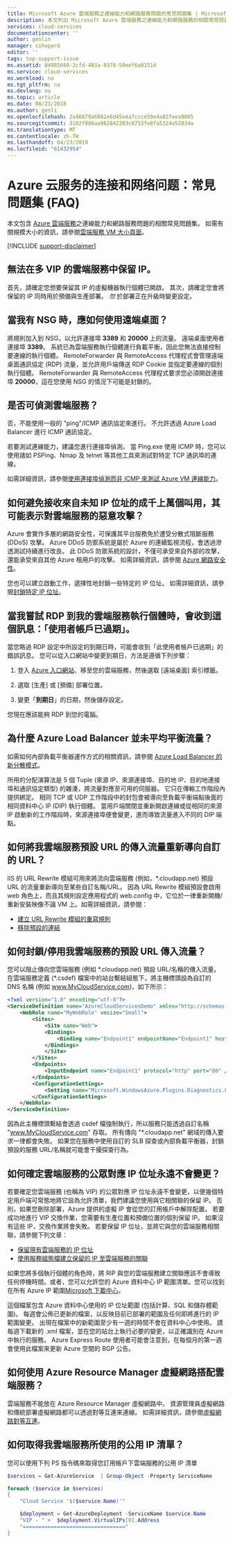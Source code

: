```yaml
---
title: Microsoft Azure 雲端服務之連線能力和網路服務問題的常見問題集 | Microsoft Docs
description: 本文列出 Microsoft Azure 雲端服務之連線能力和網路服務的相關常見問題集。
services: cloud-services
documentationcenter: ''
author: genlin
manager: cshepard
editor: ''
tags: top-support-issue
ms.assetid: 84985660-2cfd-483a-8378-50eef6a0151d
ms.service: cloud-services
ms.workload: na
ms.tgt_pltfrm: na
ms.devlang: na
ms.topic: article
ms.date: 08/23/2018
ms.author: genli
ms.openlocfilehash: 2a46879a6882e6d45e4a7ccce59e4a02feea9005
ms.sourcegitcommit: 3102f886aa962842303c8753fe8fa5324a52834a
ms.translationtype: MT
ms.contentlocale: zh-TW
ms.lasthandoff: 04/23/2019
ms.locfileid: "61432954"
---
```

# <a name="connectivity-and-networking-issues-for-azure-cloud-services-frequently-asked-questions-faqs"></a>Azure 云服务的连接和网络问题：常見問題集 (FAQ)

本文包含 [Azure 雲端服務](https://azure.microsoft.com/services/cloud-services)之連線能力和網路服務問題的相關常見問題集。 如需有關規模大小的資訊，請參閱[雲端服務 VM 大小頁面](cloud-services-sizes-specs.md)。

[!INCLUDE [support-disclaimer](../../includes/support-disclaimer.md)]

## <a name="i-cant-reserve-an-ip-in-a-multi-vip-cloud-service"></a>無法在多 VIP 的雲端服務中保留 IP。
首先，請確定您想要保留其 IP 的虛擬機器執行個體已開啟。 其次，請確定您會將保留的 IP 同時用於預備與生產部署。 *勿* 於部署正在升級時變更設定。

## <a name="how-do-i-use-remote-desktop-when-i-have-an-nsg"></a>當我有 NSG 時，應如何使用遠端桌面？
將規則加入到 NSG，以允許連接埠 **3389** 和 **20000** 上的流量。 遠端桌面使用者連接埠 **3389**。 系統已為雲端服務執行個體進行負載平衡，因此您無法直接控制要連線的執行個體。 RemoteForwarder 與 RemoteAccess 代理程式會管理遠端桌面通訊協定 (RDP) 流量，並允許用戶端傳送 RDP Cookie 並指定要連線的個別執行個體。 RemoteForwarder 與 RemoteAccess 代理程式要求您必須開啟連接埠 **20000**，這在您使用 NSG 的情況下可能是封鎖的。

## <a name="can-i-ping-a-cloud-service"></a>是否可偵測雲端服務？

否，不能使用一般的 "ping"/ICMP 通訊協定來進行。 不允許透過 Azure Load Balancer 進行 ICMP 通訊協定。

若要測試連線能力，建議您進行連接埠偵測。 當 Ping.exe 使用 ICMP 時，您可以使用諸如 PSPing、Nmap 及 telnet 等其他工具來測試對特定 TCP 通訊埠的連線。

如需詳細資訊，請參閱[使用連接埠偵測而非 ICMP 來測試 Azure VM 連線能力](https://blogs.msdn.microsoft.com/mast/2014/06/22/use-port-pings-instead-of-icmp-to-test-azure-vm-connectivity/)。

## <a name="how-do-i-prevent-receiving-thousands-of-hits-from-unknown-ip-addresses-that-might-indicate-a-malicious-attack-to-the-cloud-service"></a>如何避免接收來自未知 IP 位址的成千上萬個叫用，其可能表示對雲端服務的惡意攻擊？
Azure 會實作多層的網路安全性，可保護其平台服務免於遭受分散式阻斷服務 (DDoS) 攻擊。 Azure DDoS 防禦系統是屬於 Azure 的連續監視流程，會透過滲透測試持續進行改良。 此 DDoS 防禦系統的設計，不僅可承受來自外部的攻擊，還能承受來自其他 Azure 租用戶的攻擊。 如需詳細資訊，請參閱 [Azure 網路安全性](https://download.microsoft.com/download/C/A/3/CA3FC5C0-ECE0-4F87-BF4B-D74064A00846/AzureNetworkSecurity_v3_Feb2015.pdf)。

您也可以建立啟動工作，選擇性地封鎖一些特定的 IP 位址。 如需詳細資訊，請參閱[封鎖特定 IP 位址](cloud-services-startup-tasks-common.md#block-a-specific-ip-address)。

## <a name="when-i-try-to-rdp-to-my-cloud-service-instance-i-get-the-message-the-user-account-has-expired"></a>當我嘗試 RDP 到我的雲端服務執行個體時，會收到這個訊息：「使用者帳戶已過期」。
當您略過 RDP 設定中所設定的到期日時，可能會收到「此使用者帳戶已過期」的錯誤訊息。 您可以從入口網站中變更到期日，方法是遵循下列步驟：

1. 登入 [Azure 入口網站](https://portal.azure.com)、移至您的雲端服務，然後選取 [遠端桌面] 索引標籤。

2. 選取 [生產] 或 [預備] 部署位置。

3. 變更「**到期日**」的日期，然後儲存設定。

您現在應該能夠 RDP 到您的電腦。

## <a name="why-is-azure-load-balancer-not-balancing-traffic-equally"></a>為什麼 Azure Load Balancer 並未平均平衡流量？
如需如何內部負載平衡器運作方式的相關資訊，請參閱 [Azure Load Balancer 的新分散模式](https://azure.microsoft.com/blog/azure-load-balancer-new-distribution-mode/)。

所用的分配演算法是 5 個 Tuple (來源 IP、來源連接埠、目的地 IP、目的地連接埠和通訊協定類型) 的雜湊，將流量對應至可用的伺服器。 它只在傳輸工作階段內提供綁定。 相同 TCP 或 UDP 工作階段中的封包會被導向至負載平衡端點後面的相同資料中心 IP (DIP) 執行個體。 當用戶端關閉並重新開啟連線或從相同的來源 IP 啟動新的工作階段時，來源連接埠便會變更，進而導致流量進入不同的 DIP 端點。

## <a name="how-can-i-redirect-incoming-traffic-to-the-default-url-of-my-cloud-service-to-a-custom-url"></a>如何將我雲端服務預設 URL 的傳入流量重新導向自訂的 URL？

IIS 的 URL Rewrite 模組可用來將流向雲端服務 (例如，\*.cloudapp.net) 預設 URL 的流量重新導向至某些自訂名稱/URL。 因為 URL Rewrite 模組預設會啟用 web 角色上，而且其規則設定應用程式的 web.config 中，它位於一律重新開機/重新安裝映像不論 VM 上。如需詳細資訊，請參閱：

- [建立 URL Rewrite 模組的重寫規則](https://docs.microsoft.com/iis/extensions/url-rewrite-module/creating-rewrite-rules-for-the-url-rewrite-module)
- [移除預設的連結](https://stackoverflow.com/questions/32286487/azure-website-how-to-remove-default-link?answertab=votes#tab-top)

## <a name="how-can-i-blockdisable-incoming-traffic-to-the-default-url-of-my-cloud-service"></a>如何封鎖/停用我雲端服務的預設 URL 傳入流量？

您可以阻止傳向您雲端服務 (例如 \*.cloudapp.net) 預設 URL/名稱的傳入流量。 在雲端服務定義 (*.csdef) 檔案中的站台繫結組態下，將主機標頭設為自訂的 DNS 名稱 (例如 www.MyCloudService.com)，如下所示：

```xml
<?xml version="1.0" encoding="utf-8"?>
<ServiceDefinition name="AzureCloudServicesDemo" xmlns="http://schemas.microsoft.com/ServiceHosting/2008/10/ServiceDefinition" schemaVersion="2015-04.2.6">
    <WebRole name="MyWebRole" vmsize="Small">
        <Sites>
            <Site name="Web">
            <Bindings>
                <Binding name="Endpoint1" endpointName="Endpoint1" hostHeader="www.MyCloudService.com" />
            </Bindings>
            </Site>
        </Sites>
        <Endpoints>
            <InputEndpoint name="Endpoint1" protocol="http" port="80" />
        </Endpoints>
        <ConfigurationSettings>
            <Setting name="Microsoft.WindowsAzure.Plugins.Diagnostics.ConnectionString" />
        </ConfigurationSettings>
    </WebRole>
</ServiceDefinition>
```

因為此主機標頭繫結會透過 csdef 檔強制執行，所以服務只能透過自訂名稱 "www.MyCloudService.com" 存取。 所有傳向 "*.cloudapp.net" 網域的傳入要求一律都會失敗。 如果您在服務中使用自訂的 SLB 探查或內部負載平衡器，封鎖預設的服務 URL/名稱就可能會干擾探查行為。

## <a name="how-can-i-make-sure-the-public-facing-ip-address-of-a-cloud-service-never-changes"></a>如何確定雲端服務的公眾對應 IP 位址永遠不會變更？

若要確定您雲端服務 (也稱為 VIP) 的公眾對應 IP 位址永遠不會變更，以便幾個特定用戶端可常態地將它設為允許清單，我們建議您使用與它相關聯的保留 IP。 否則，如果您刪除部署，Azure 提供的虛擬 IP 會從您的訂用帳戶中解除配置。 若要成功地進行 VIP 交換作業，您需要有生產位置和預備位置的個別保留 IP。 如果沒有這些 IP，交換作業將會失敗。 若要保留 IP 位址，並將它與您的雲端服務相關聯，請參閱下列文章：

- [保留現有雲端服務的 IP 位址](../virtual-network/virtual-networks-reserved-public-ip.md#reserve-the-ip-address-of-an-existing-cloud-service)
- [使用服務組態檔建立保留的 IP 至雲端服務的關聯](../virtual-network/virtual-networks-reserved-public-ip.md#associate-a-reserved-ip-to-a-cloud-service-by-using-a-service-configuration-file)

如果您將多個執行個體的角色時，將 RIP 與您的雲端服務建立關聯應該不會導致任何停機時間。或者，您可以允許您的 Azure 資料中心 IP 範圍清單。您可以找到在所有 Azure IP 範圍[Microsoft 下載中心](https://www.microsoft.com/en-us/download/details.aspx?id=41653)。

這個檔案包含 Azure 資料中心使用的 IP 位址範圍 (包括計算、SQL 和儲存體範圍)。 每週會公佈已更新的檔案，以反映目前已部署的範圍及任何即將進行的 IP 範圍變更。 出現在檔案中的新範圍至少有一週的時間不會在資料中心中使用。 請每週下載新的 .xml 檔案，並在您的站台上執行必要的變更，以正確識別在 Azure 中執行的服務。 Azure Express Route 使用者可能會注意到，在每個月的第一週會使用此檔案來更新 Azure 空間的 BGP 公告。

## <a name="how-can-i-use-azure-resource-manager-virtual-networks-with-cloud-services"></a>如何使用 Azure Resource Manager 虛擬網路搭配雲端服務？

雲端服務不能放在 Azure Resource Manager 虛擬網路中。 資源管理員虛擬網路和傳統部署虛擬網路都可以透過對等互連來連線。 如需詳細資訊，請參閱[虛擬網路對等互連](../virtual-network/virtual-network-peering-overview.md)。


## <a name="how-can-i-get-the-list-of-public-ips-used-by-my-cloud-services"></a>如何取得我雲端服務所使用的公用 IP 清單？

您可以使用下列 PS 指令碼來取得您訂用帳戶下雲端服務的公用 IP 清單

```powershell
$services = Get-AzureService  | Group-Object -Property ServiceName

foreach ($service in $services)
{
    "Cloud Service '$($service.Name)'"

    $deployment = Get-AzureDeployment -ServiceName $service.Name
    "VIP - " +  $deployment.VirtualIPs[0].Address
    "================================="
}
```
